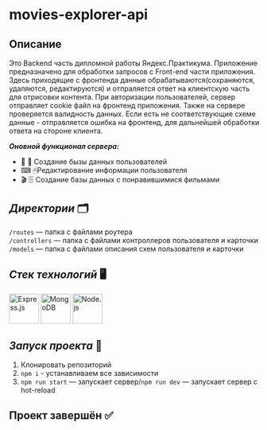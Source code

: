 # movies-explorer-api

## Описание
Это Backend часть дипломной работы Яндекс.Практикума. Приложение предназначено для обработки запросов с Front-end части приложения. Здесь приходящие с фронтенда данные обрабатываются(сохраняются, удаляются, редактируются) и отпраляется ответ на клиентскую часть для отрисовки контента. При авторизации пользователей, сервер отправляет cookie файл на фронтенд приложения. Также на сервере проверяется валидность данных. Если есть не соответствующие схеме данные - отправляется ошибка на фронтенд, для дальнейшей обработки ответа на стороне клиента.

***Оновной функционал сервера:***

* 📖 🔐 Создание бызы данных пользователей
* ⌨ 🖱Редактирование информации пользователя
* 🎬 🗄 Создание базы данных с понравившимися фильмами

## _Директории_ 🗂

`/routes` — папка с файлами роутера  
`/controllers` — папка с файлами контроллеров пользователя и карточки   
`/models` — папка с файлами описания схем пользователя и карточки  
 
 ## _Стек технологий_ 🖥
<div display = 'flex' flex-wrap = 'wrap'>
<img src="https://cdn.jsdelivr.net/gh/devicons/devicon/icons/express/express-original-wordmark.svg" alt = 'Express.js' width = '60' height = '60'/>
<img src="https://cdn.jsdelivr.net/gh/devicons/devicon/icons/mongodb/mongodb-original-wordmark.svg" alt = 'MongoDB' width = '60' height = '60'/>
<img src="https://cdn.jsdelivr.net/gh/devicons/devicon/icons/nodejs/nodejs-original-wordmark.svg" alt = 'Node.js' width = '60' height = '60'/>
</div>          

## _Запуск проекта_ 🚀
 1. Клонировать репозиторий
 2. `npm i` - устанавливаем все зависимости  
 3. `npm run start` — запускает сервер/`npm run dev` — запускает сервер с hot-reload
 
## Проект завершён ✅

